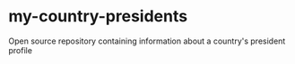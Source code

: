 # my-country-presidents
Open source repository containing information about a country's president profile
